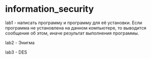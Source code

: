 # information_security

lab1 - написать программу и программу для её установки. Если программа не установлена на данном компьютере, то выводится сообщение об этом, иначе результат выполнения программы.

lab2 - Энигма

lab3 - DES

